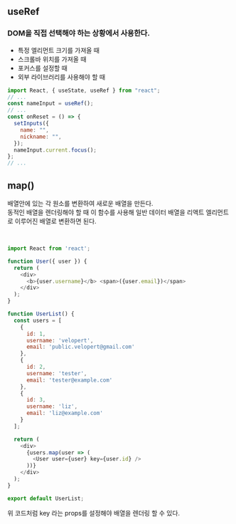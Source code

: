 ## useRef

### DOM을 직접 선택해야 하는 상황에서 사용한다.

- 특정 엘리먼트 크기를 가져올 때
- 스크롤바 위치를 가져올 때
- 포커스를 설정할 때
- 외부 라이브러리를 사용해야 할 때

```js
import React, { useState, useRef } from "react";
// ...
const nameInput = useRef();
// ...
const onReset = () => {
  setInputs({
    name: "",
    nickname: "",
  });
  nameInput.current.focus();
};
// ...
```


## map()

배열안에 있는 각 원소를 변환하여 새로운 배열을 만든다. <br>
동적인 배열을 렌더링해야 할 때 이 함수를 사용해 일반 데이터 배열을 리액트 엘리먼트로 이루어진 배열로 변환하면 된다.

<br>

```js
import React from 'react';

function User({ user }) {
  return (
    <div>
      <b>{user.username}</b> <span>({user.email})</span>
    </div>
  );
}

function UserList() {
  const users = [
    {
      id: 1,
      username: 'velopert',
      email: 'public.velopert@gmail.com'
    },
    {
      id: 2,
      username: 'tester',
      email: 'tester@example.com'
    },
    {
      id: 3,
      username: 'liz',
      email: 'liz@example.com'
    }
  ];

  return (
    <div>
      {users.map(user => (
        <User user={user} key={user.id} />
      ))}
    </div>
  );
}

export default UserList;
```

위 코드처럼 key 라는 props를 설정해야 배열을 렌더링 할 수 있다.
